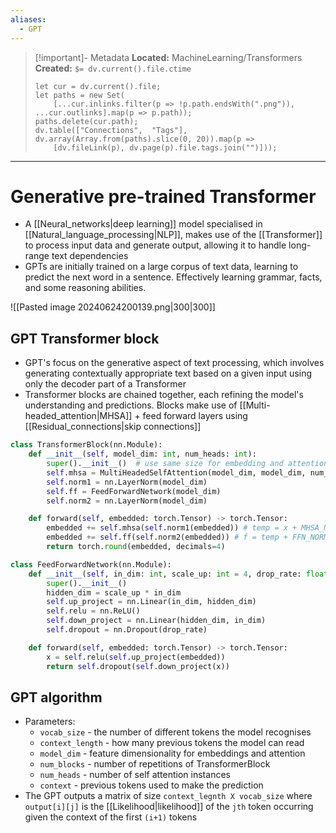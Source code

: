 ```yaml
---
aliases:
  - GPT
---
```


> [!important]- Metadata
> **Located:** MachineLearning/Transformers
> **Created:** `$= dv.current().file.ctime`
> ```dataviewjs
> let cur = dv.current().file;
> let paths = new Set(
>     [...cur.inlinks.filter(p => !p.path.endsWith(".png")), ...cur.outlinks].map(p => p.path));
> paths.delete(cur.path);
> dv.table(["Connections",  "Tags"], dv.array(Array.from(paths).slice(0, 20)).map(p =>
>     [dv.fileLink(p), dv.page(p).file.tags.join("")]));
> ```

___
# Generative pre-trained Transformer
- A [[Neural_networks|deep learning]] model specialised in [[Natural_language_processing|NLP]], makes use of the [[Transformer]] to process input data and generate output, allowing it to handle long-range text dependencies 
- GPTs are initially trained on a large corpus of text data, learning to predict the next word in a sentence. Effectively learning grammar, facts, and some reasoning abilities.

![[Pasted image 20240624200139.png|300|300]]


## GPT Transformer block
- GPT's focus on the generative aspect of text processing, which involves generating contextually appropriate text based on a given input using only the decoder part of a Transformer  
- Transformer blocks are chained together, each refining the model's understanding and predictions. Blocks make use of [[Multi-headed_attention|MHSA]] + feed forward layers using [[Residual_connections|skip connections]]

```python
class TransformerBlock(nn.Module):
    def __init__(self, model_dim: int, num_heads: int):
        super().__init__()  # use same size for embedding and attention
        self.mhsa = MultiHeadedSelfAttention(model_dim, model_dim, num_heads)
        self.norm1 = nn.LayerNorm(model_dim)
        self.ff = FeedForwardNetwork(model_dim)
        self.norm2 = nn.LayerNorm(model_dim)

    def forward(self, embedded: torch.Tensor) -> torch.Tensor:
        embedded += self.mhsa(self.norm1(embedded)) # temp = x + MHSA_NORM(x)
        embedded += self.ff(self.norm2(embedded)) # f = temp + FFN_NORM(temp)
        return torch.round(embedded, decimals=4) 

class FeedForwardNetwork(nn.Module):
    def __init__(self, in_dim: int, scale_up: int = 4, drop_rate: float = 0.2):
        super().__init__()
        hidden_dim = scale_up * in_dim
        self.up_project = nn.Linear(in_dim, hidden_dim)
        self.relu = nn.ReLU()
        self.down_project = nn.Linear(hidden_dim, in_dim)
        self.dropout = nn.Dropout(drop_rate)

    def forward(self, embedded: torch.Tensor) -> torch.Tensor:
        x = self.relu(self.up_project(embedded))
        return self.dropout(self.down_project(x))
```


## GPT algorithm
- Parameters:
	- `vocab_size` - the number of different tokens the model recognises
	- `context_length` - how many previous tokens the model can read
	- `model_dim` - feature dimensionality for embeddings and attention
	- `num_blocks` - number of repetitions of TransformerBlock
	- `num_heads` - number of self attention instances
	- `context` - previous tokens used to make the prediction
- The GPT outputs a matrix of size `context_legnth X vocab_size`  where `output[i][j]` is the [[Likelihood|likelihood]] of the `jth` token occurring given the context of the first `(i+1)` tokens
